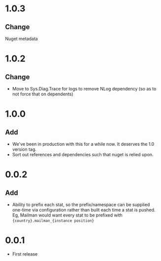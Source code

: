 # 1.0.3
## Change
Nuget metadata

# 1.0.2
## Change
* Move to Sys.Diag.Trace for logs to remove NLog dependency (so as to not force that on dependents)

# 1.0.0
## Add
* We've been in production with this for a while now.  It deserves the 1.0 version tag.
* Sort out references and dependencies such that nuget is relied upon.

# 0.0.2
## Add
* Ability to prefix each stat, so the prefix/namespace can be supplied one-time via configuration rather than built each time a stat is pushed.  Eg, Mailman would want every stat to be prefixed with `{country}.mailman_{instance position}`

# 0.0.1
* First release

